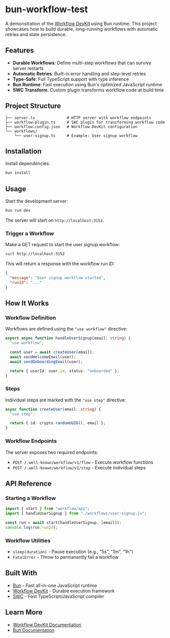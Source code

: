 # bun-workflow-test

A demonstration of the [Workflow DevKit](https://useworkflow.dev/) using Bun runtime. This project showcases how to build durable, long-running workflows with automatic retries and state persistence.

## Features

- **Durable Workflows**: Define multi-step workflows that can survive server restarts
- **Automatic Retries**: Built-in error handling and step-level retries
- **Type-Safe**: Full TypeScript support with type inference
- **Bun Runtime**: Fast execution using Bun's optimized JavaScript runtime
- **SWC Transform**: Custom plugin transforms workflow code at build time

## Project Structure

```
├── server.ts              # HTTP server with workflow endpoints
├── workflow-plugin.ts     # SWC plugin for transforming workflow code
├── workflow.config.json   # Workflow DevKit configuration
└── workflows/
    └── user-signup.ts     # Example: User signup workflow
```

## Installation

Install dependencies:

```bash
bun install
```

## Usage

Start the development server:

```bash
bun run dev
```

The server will start on `http://localhost:3152`.

### Trigger a Workflow

Make a GET request to start the user signup workflow:

```bash
curl http://localhost:3152
```

This will return a response with the workflow run ID:

```json
{
  "message": "User signup workflow started",
  "runId": "..."
}
```

## How It Works

### Workflow Definition

Workflows are defined using the `"use workflow"` directive:

```typescript
export async function handleUserSignup(email: string) {
  "use workflow";

  const user = await createUser(email);
  await sendWelcomeEmail(user);
  await sendOnboardingEmail(user);

  return { userId: user.id, status: "onboarded" };
}
```

### Steps

Individual steps are marked with the `"use step"` directive:

```typescript
async function createUser(email: string) {
  "use step";

  return { id: crypto.randomUUID(), email };
}
```

### Workflow Endpoints

The server exposes two required endpoints:

- `POST /.well-known/workflow/v1/flow` - Execute workflow functions
- `POST /.well-known/workflow/v1/step` - Execute individual steps

## API Reference

### Starting a Workflow

```typescript
import { start } from "workflow/api";
import { handleUserSignup } from "./workflows/user-signup.js";

const run = await start(handleUserSignup, [email]);
console.log(run.runId);
```

### Workflow Utilities

- `sleep(duration)` - Pause execution (e.g., "5s", "1m", "1h")
- `FatalError` - Throw to permanently fail a workflow

## Built With

- [Bun](https://bun.sh) - Fast all-in-one JavaScript runtime
- [Workflow DevKit](https://workflow.vercel.app/) - Durable execution framework
- [SWC](https://swc.rs/) - Fast TypeScript/JavaScript compiler

## Learn More

- [Workflow DevKit Documentation](https://useworkflow.dev)
- [Bun Documentation](https://bun.sh/docs)

